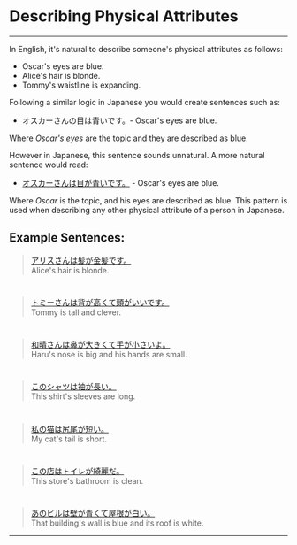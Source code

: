 # Describing Physical Attributes
 ---
In English, it's natural to describe someone's physical attributes as follows:

* Oscar's eyes are blue.
* Alice's hair is blonde.
* Tommy's waistline is expanding. 

Following a similar logic in Japanese you would create sentences such as:
* オスカーさんの目は青いです。- Oscar's eyes are blue.

Where *Oscar's eyes* are the topic and they are described as blue.

However in Japanese, this sentence sounds unnatural. A more natural sentence would read:
* [オスカーさんは目が青いです。]() - Oscar's eyes are blue.

Where *Oscar* is the topic, and his eyes are described as blue. This pattern is used when describing any other physical attribute of a person in Japanese. 

## Example Sentences:

> [アリスさんは髪が金髪です。]()   
> Alice's hair is blonde.

#

> [トミーさんは背が高くて頭がいいです。]()  
> Tommy is tall and clever.

#

> [和晴さんは鼻が大きくて手が小さいよ。]()  
> Haru's nose is big and his hands are small.

#


> [このシャツは袖が長い。]()  
> This shirt's sleeves are long.

#

> [私の猫は尻尾が短い。]()  
> My cat's tail is short.

#

> [この店はトイレが綺麗だ。]()  
> This store's bathroom is clean.

#

> [あのビルは壁が青くて屋根が白い。]()  
> That building's wall is blue and its roof is white.


 ---
